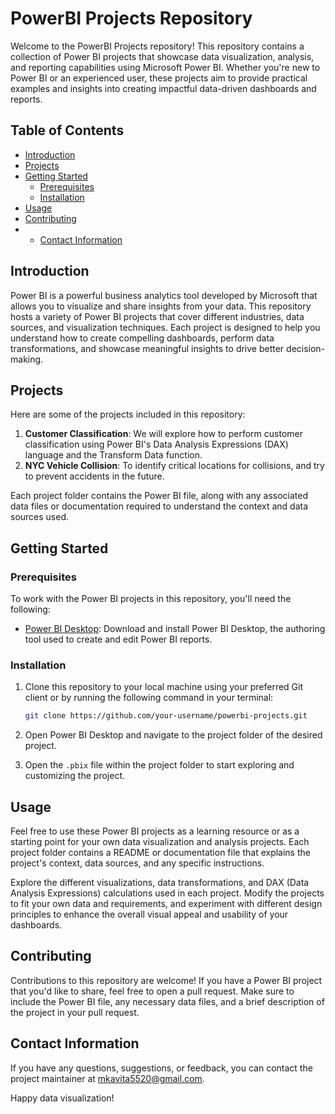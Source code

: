 # PowerBI Projects Repository

Welcome to the PowerBI Projects repository! This repository contains a collection of Power BI projects that showcase data visualization, analysis, and reporting capabilities using Microsoft Power BI. Whether you're new to Power BI or an experienced user, these projects aim to provide practical examples and insights into creating impactful data-driven dashboards and reports.

## Table of Contents

- [Introduction](#introduction)
- [Projects](#projects)
- [Getting Started](#getting-started)
  - [Prerequisites](#prerequisites)
  - [Installation](#installation)
- [Usage](#usage)
- [Contributing](#contributing)
- - [Contact Information](#contact-information)

## Introduction

Power BI is a powerful business analytics tool developed by Microsoft that allows you to visualize and share insights from your data. This repository hosts a variety of Power BI projects that cover different industries, data sources, and visualization techniques. Each project is designed to help you understand how to create compelling dashboards, perform data transformations, and showcase meaningful insights to drive better decision-making.

## Projects

Here are some of the projects included in this repository:

1. **Customer Classification**: We will explore how to perform customer classification using Power BI's Data Analysis Expressions (DAX) language and the Transform Data function.
2. **NYC Vehicle Collision**: To identify critical locations for collisions, and try to prevent accidents in the future.


Each project folder contains the Power BI file, along with any associated data files or documentation required to understand the context and data sources used.

## Getting Started

### Prerequisites

To work with the Power BI projects in this repository, you'll need the following:

- [Power BI Desktop](https://powerbi.microsoft.com/en-us/desktop/): Download and install Power BI Desktop, the authoring tool used to create and edit Power BI reports.

### Installation

1. Clone this repository to your local machine using your preferred Git client or by running the following command in your terminal:

   ```bash
   git clone https://github.com/your-username/powerbi-projects.git
   ```

2. Open Power BI Desktop and navigate to the project folder of the desired project.

3. Open the `.pbix` file within the project folder to start exploring and customizing the project.

## Usage

Feel free to use these Power BI projects as a learning resource or as a starting point for your own data visualization and analysis projects. Each project folder contains a README or documentation file that explains the project's context, data sources, and any specific instructions.

Explore the different visualizations, data transformations, and DAX (Data Analysis Expressions) calculations used in each project. Modify the projects to fit your own data and requirements, and experiment with different design principles to enhance the overall visual appeal and usability of your dashboards.

## Contributing

Contributions to this repository are welcome! If you have a Power BI project that you'd like to share, feel free to open a pull request. Make sure to include the Power BI file, any necessary data files, and a brief description of the project in your pull request.


## Contact Information

If you have any questions, suggestions, or feedback, you can contact the project maintainer at [mkavita5520@gmail.com](mailto:your-email@example.com).

Happy data visualization!
